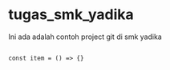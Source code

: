 # tugas_smk_yadika

Ini ada adalah contoh project git di smk yadika

```javascsript

const item = () => {}

```